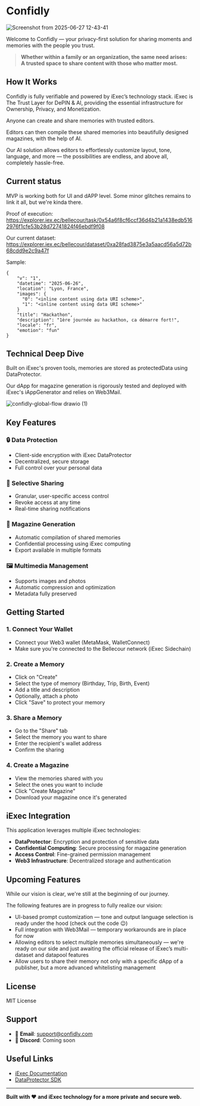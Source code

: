 # Confidly

![Screenshot from 2025-06-27 12-43-41](https://github.com/user-attachments/assets/69a6b24d-9b3b-4592-a9cf-7615a4446461)


Welcome to Confidly — your privacy-first solution for sharing moments and memories with the people you trust.

> **Whether within a family or an organization, the same need arises:**  
> **A trusted space to share content with those who matter most.**

## How It Works

Confidly is fully verifiable and powered by iExec’s technology stack. iExec is The Trust Layer for DePIN & AI, providing the essential infrastructure for Ownership, Privacy, and Monetization.

Anyone can create and share memories with trusted editors.

Editors can then compile these shared memories into beautifully designed magazines, with the help of AI.

Our AI solution allows editors to effortlessly customize layout, tone, language, and more — the possibilities are endless, and above all, completely hassle-free.


## Current status

MVP is working both for UI and dAPP level. Some minor glitches remains to link it all, but we're kinda there.

Proof of execution: https://explorer.iex.ec/bellecour/task/0x54a6f8cf6ccf36d4b21a1438edb5162976f1cfe53b28d72741824f46ebdf9f08 

Our current dataset: https://explorer.iex.ec/bellecour/dataset/0xa28fad3875e3a5aacd56a5d72b68cdd9e2c9a47f

Sample:
```
{
    "v": "1",
    "datetime": "2025-06-26",
    "location": "Lyon, France",
    "images": {
      "0": "<inline content using data URI scheme>", 
      "1": "<inline content using data URI scheme>"
    }
    "title": "Hackathon",
    "description": "1ère journée au hackathon, ca démarre fort!",
    "locale": "fr",
    "emotion": "fun"
}
```

## Technical Deep Dive

Built on iExec's proven tools, memories are stored as protectedData using DataProtector.

Our dApp for magazine generation is rigorously tested and deployed with iExec's iAppGenerator and relies on Web3Mail.

![confidly-global-flow drawio (1)](https://github.com/user-attachments/assets/71cb45bd-f907-4d6e-9c5f-4ae051bf522c)

## Key Features

### 🔒 Data Protection

- Client-side encryption with iExec DataProtector  
- Decentralized, secure storage  
- Full control over your personal data  

### 🤝 Selective Sharing

- Granular, user-specific access control  
- Revoke access at any time  
- Real-time sharing notifications  

### 📖 Magazine Generation

- Automatic compilation of shared memories  
- Confidential processing using iExec computing  
- Export available in multiple formats  

### 🖼️ Multimedia Management

- Supports images and photos  
- Automatic compression and optimization  
- Metadata fully preserved  

## Getting Started

### 1. Connect Your Wallet

- Connect your Web3 wallet (MetaMask, WalletConnect)  
- Make sure you're connected to the Bellecour network (iExec Sidechain)  

### 2. Create a Memory

- Click on "Create"  
- Select the type of memory (Birthday, Trip, Birth, Event)  
- Add a title and description  
- Optionally, attach a photo  
- Click "Save" to protect your memory  

### 3. Share a Memory

- Go to the "Share" tab  
- Select the memory you want to share  
- Enter the recipient's wallet address  
- Confirm the sharing  

### 4. Create a Magazine

- View the memories shared with you  
- Select the ones you want to include  
- Click "Create Magazine"  
- Download your magazine once it's generated  

## iExec Integration

This application leverages multiple iExec technologies:

- **DataProtector**: Encryption and protection of sensitive data  
- **Confidential Computing**: Secure processing for magazine generation  
- **Access Control**: Fine-grained permission management  
- **Web3 Infrastructure**: Decentralized storage and authentication  

## Upcoming Features

While our vision is clear, we're still at the beginning of our journey.

The following features are in progress to fully realize our vision:

- UI-based prompt customization — tone and output language selection is ready under the hood (check out the code 😉)  
- Full integration with Web3Mail — temporary workarounds are in place for now  
- Allowing editors to select multiple memories simultaneously — we're ready on our side and just awaiting the official release of iExec’s multi-dataset and datapool features
- Allow users to share their memory not only with a specific dApp of a publisher, but a more advanced whitelisting management

## License

MIT License

## Support

- 📧 **Email**: support@confidly.com  
- 💬 **Discord**: Coming soon

## Useful Links

- [iExec Documentation](https://docs.iex.ec/)  
- [DataProtector SDK](https://tools.docs.iex.ec/tools/dataProtector/getting-started)  

---

**Built with ❤️ and iExec technology for a more private and secure web.**
